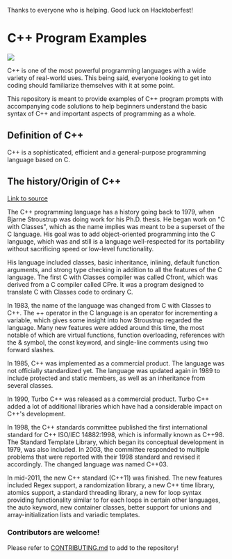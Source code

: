Thanks to everyone who is helping. Good luck on Hacktoberfest!

# C++ Program Examples

![](https://i.imgur.com/EMPZ23g.png)

C++ is one of the most powerful programming languages with a wide variety of real-world uses. This being said, everyone looking to get into coding should familiarize themselves with it at some point.

This repository is meant to provide examples of C++ program prompts with accompanying code solutions to help beginners understand the basic syntax of C++ and important aspects of programming as a whole.

## Definition of C++

C++ is a sophisticated, efficient and a general-purpose programming language based on C.

## The history/Origin of C++

[Link to source](https://www.tutorialspoint.com/History-of-Cplusplus-language/)

The C++ programming language has a history going back to 1979, when Bjarne Stroustrup was doing work for his Ph.D. thesis. He began work on "C with Classes", which as the name implies was meant to be a superset of the C language. His goal was to add object-oriented programming into the C language, which was and still is a language well-respected for its portability without sacrificing speed or low-level functionality.

His language included classes, basic inheritance, inlining, default function arguments, and strong type checking in addition to all the features of the C language. The first C with Classes compiler was called Cfront, which was derived from a C compiler called CPre. It was a program designed to translate C with Classes code to ordinary C.

In 1983, the name of the language was changed from C with Classes to C++. The ++ operator in the C language is an operator for incrementing a variable, which gives some insight into how Stroustrup regarded the language. Many new features were added around this time, the most notable of which are virtual functions, function overloading, references with the & symbol, the const keyword, and single-line comments using two forward slashes.

In 1985, C++ was implemented as a commercial product. The language was not officially standardized yet. The language was updated again in 1989 to include protected and static members, as well as an inheritance from several classes.

In 1990, Turbo C++ was released as a commercial product. Turbo C++ added a lot of additional libraries which have had a considerable impact on C++'s development.

In 1998, the C++ standards committee published the first international standard for C++ ISO/IEC 14882:1998, which is informally known as C++98. The Standard Template Library, which began its conceptual development in 1979, was also included. In 2003, the committee responded to multiple problems that were reported with their 1998 standard and revised it accordingly. The changed language was named C++03.

In mid-2011, the new C++ standard (C++11) was finished. The new features included Regex support, a randomization library, a new C++ time library, atomics support, a standard threading library, a new for loop syntax providing functionality similar to for each loops in certain other languages, the auto keyword, new container classes, better support for unions and array-initialization lists and variadic templates.

### Contributors are welcome!

Please refer to [CONTRIBUTING.md](CONTRIBUTING.md) to add to the repository!
